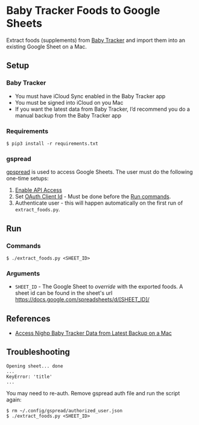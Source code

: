 # Baby Tracker Foods to Google Sheets

Extract foods (supplements) from [Baby Tracker](https://nighp.com/babytracker/) and import them into an existing Google Sheet on a Mac.

## Setup

### Baby Tracker

* You must have iCloud Sync enabled in the Baby Tracker app
* You must be signed into iCloud on you Mac
* If you want the latest data from Baby Tracker, I’d recommend you do a manual backup from the Baby Tracker app

### Requirements

```
$ pip3 install -r requirements.txt
```

### gspread

[gpspread](https://github.com/burnash/gspread) is used to access Google Sheets. The user must do the following one-time setups:
1. [Enable API Access](https://gspread.readthedocs.io/en/latest/oauth2.html#enable-api-access-for-a-project)
2. Set [OAuth Client Id](https://gspread.readthedocs.io/en/latest/oauth2.html#for-end-users-using-oauth-client-id) - Must be done before the [Run commands](#commands).
3. Authenticate user - this will happen automatically on the first run of `extract_foods.py`.

## Run

### Commands
```
$ ./extract_foods.py <SHEET_ID>
```

### Arguments

* `SHEET_ID` - The Google Sheet to *override* with the exported foods. A sheet id can be found in the sheet's url https://docs.google.com/spreadsheets/d/[SHEET_ID]/

## References
* [Access Nighp Baby Tracker Data from Latest Backup on a Mac](https://gist.github.com/ozbe/fe5c2f692122cdc7e219ad3ec8444b85)

## Troubleshooting

```
Opening sheet... done
...
KeyError: 'title'
...
```

You may need to re-auth. Remove gspread auth file and run the script again:
```
$ rm ~/.config/gspread/authorized_user.json
$ ./extract_foods.py <SHEET_ID>
```